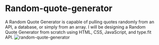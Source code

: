 # Random-quote-generator
A Random Quote Generator is capable of pulling quotes randomly from an API, a database, or simply from an array. I will be designing a Random Quote Generator from scratch using HTML, CSS, JavaScript, and type.fit API.
![random-quote-generator](https://github.com/adibmansuri511/Random-quote-generator/assets/135020831/9a109840-5f8c-48e8-9f82-da71817d66de)
